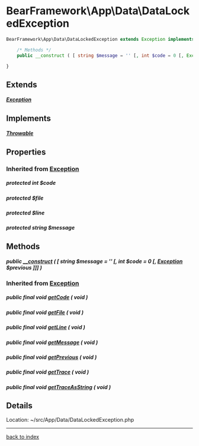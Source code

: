 # BearFramework\App\Data\DataLockedException

```php
BearFramework\App\Data\DataLockedException extends Exception implements Throwable {

	/* Methods */
	public __construct ( [ string $message = '' [, int $code = 0 [, Exception $previous ]]] )

}
```

## Extends

##### [Exception](http://php.net/manual/en/class.exception.php)

## Implements

##### [Throwable](http://php.net/manual/en/class.throwable.php)

## Properties

### Inherited from [Exception](http://php.net/manual/en/class.exception.php)

##### protected int $code

##### protected  $file

##### protected  $line

##### protected string $message

## Methods

##### public [__construct](bearframework.app.data.datalockedexception.__construct.method.md) ( [ string $message = '' [, int $code = 0 [, [Exception](http://php.net/manual/en/class.exception.php) $previous ]]] )

### Inherited from [Exception](http://php.net/manual/en/class.exception.php)

##### public final void [getCode](http://php.net/manual/en/exception.getcode.php) ( void )

##### public final void [getFile](http://php.net/manual/en/exception.getfile.php) ( void )

##### public final void [getLine](http://php.net/manual/en/exception.getline.php) ( void )

##### public final void [getMessage](http://php.net/manual/en/exception.getmessage.php) ( void )

##### public final void [getPrevious](http://php.net/manual/en/exception.getprevious.php) ( void )

##### public final void [getTrace](http://php.net/manual/en/exception.gettrace.php) ( void )

##### public final void [getTraceAsString](http://php.net/manual/en/exception.gettraceasstring.php) ( void )

## Details

Location: ~/src/App/Data/DataLockedException.php

---

[back to index](index.md)

